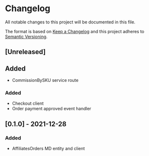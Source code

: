 # Changelog

All notable changes to this project will be documented in this file.

The format is based on [Keep a Changelog](http://keepachangelog.com/en/1.0.0/)
and this project adheres to [Semantic Versioning](http://semver.org/spec/v2.0.0.html).

## [Unreleased]

## Added

- CommissionBySKU service route

### Added

- Checkout client
- Order payment approved event handler

## [0.1.0] - 2021-12-28

### Added

- AffiliatesOrders MD entity and client

